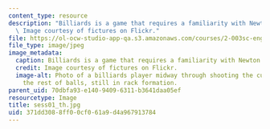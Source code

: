 ```yaml
---
content_type: resource
description: "Billiards is a game that requires a familiarity with Newton\u2019s laws.\
  \ Image courtesy of fictures on Flickr."
file: https://ol-ocw-studio-app-qa.s3.amazonaws.com/courses/2-003sc-engineering-dynamics-fall-2011/371dd3088ff00cf061a9d4a967913784_sess01_th.jpg
file_type: image/jpeg
image_metadata:
  caption: Billiards is a game that requires a familiarity with Newton's laws.
  credit: Image courtesy of fictures on Flickr.
  image-alt: Photo of a billiards player midway through shooting the cue ball toward
    the rest of balls, still in rack formation.
parent_uid: 70dbfa93-e140-9409-6311-b3641daa05ef
resourcetype: Image
title: sess01_th.jpg
uid: 371dd308-8ff0-0cf0-61a9-d4a967913784
---
```

